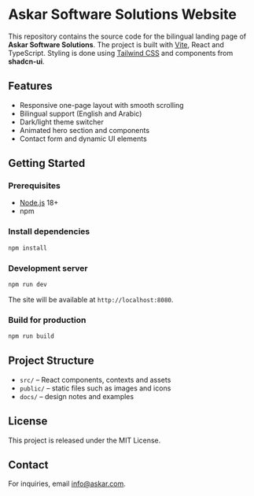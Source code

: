 # Askar Software Solutions Website

This repository contains the source code for the bilingual landing page of **Askar Software Solutions**. The project is built with [Vite](https://vitejs.dev/), React and TypeScript. Styling is done using [Tailwind CSS](https://tailwindcss.com/) and components from **shadcn-ui**.

## Features

- Responsive one-page layout with smooth scrolling
- Bilingual support (English and Arabic)
- Dark/light theme switcher
- Animated hero section and components
- Contact form and dynamic UI elements

## Getting Started

### Prerequisites
- [Node.js](https://nodejs.org/) 18+
- npm

### Install dependencies
```bash
npm install
```

### Development server
```bash
npm run dev
```
The site will be available at `http://localhost:8080`.

### Build for production
```bash
npm run build
```

## Project Structure
- `src/` – React components, contexts and assets
- `public/` – static files such as images and icons
- `docs/` – design notes and examples

## License

This project is released under the MIT License.

## Contact

For inquiries, email [info@askar.com](mailto:info@askar.com).
